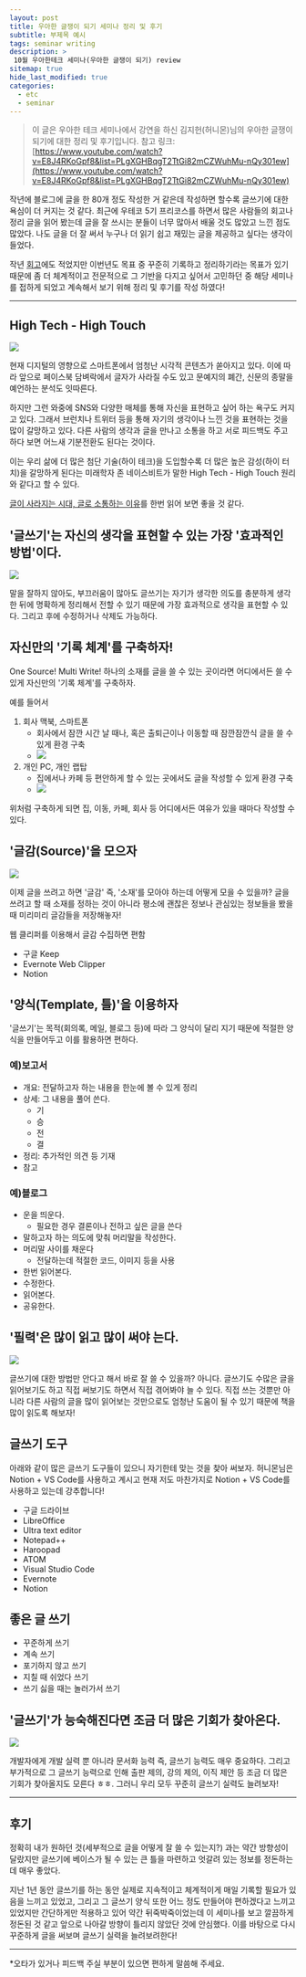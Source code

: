```yaml
---
layout: post
title: 우아한 글쟁이 되기 세미나 정리 및 후기
subtitle: 부제목 예시
tags: seminar writing
description: >
 10월 우아한테크 세미나(우아한 글쟁이 되기) review
sitemap: true
hide_last_modified: true
categories:
  - etc
  - seminar
---
```


> 이 글은 우아한 테크 세미나에서 강연을 하신 김지헌(허니몬)님의 우아한 글쟁이 되기에 대한 정리 및 후기입니다. 참고 링크: [https://www.youtube.com/watch?v=E8J4RKoGpf8&list=PLgXGHBqgT2TtGi82mCZWuhMu-nQy301ew](https://www.youtube.com/watch?v=E8J4RKoGpf8&list=PLgXGHBqgT2TtGi82mCZWuhMu-nQy301ew)

작년에 블로그에 글을 한 80개 정도 작성한 거 같은데 작성하면 할수록 글쓰기에 대한 욕심이 더 커지는 것 같다. 최근에 우테코 5기 프리코스를 하면서 많은 사람들의 회고나 정리 글을 읽어 봤는데 글을 잘 쓰시는 분들이 너무 많아서 배울 것도 많았고 느낀 점도 많았다. 나도 글을 더 잘 써서 누구나 더 읽기 쉽고 재밌는 글을 제공하고 싶다는 생각이 들었다. 

작년 [회고]에도 적었지만 이번년도 목표 중 꾸준히 기록하고 정리하기라는 목표가 있기 때문에 좀 더 체계적이고 전문적으로 그 기반을 다지고 싶어서 고민하던 중 해당 세미나를 접하게 되었고 계속해서 보기 위해 정리 및 후기를 작성 하였다!

[회고]:https://parkmuhyeun.github.io/etc/reminiscence/2022-12-31-reminiscence/#4-%EA%BE%B8%EC%A4%80%ED%9E%88-%EA%B8%B0%EB%A1%9D%ED%95%98%EA%B3%A0-%EC%A0%95%EB%A6%AC%ED%95%98%EA%B8%B0

---

## High Tech - High Touch

![](/assets//img/blog/etc/seminar/wri_1.jpg)

현재 디지털의 영향으로 스마트폰에서 엄청난 시각적 콘텐츠가 쏟아지고 있다. 이에 따라 앞으로 페이스북 담벼락에서 글자가 사라질 수도 있고 문예지의 폐간, 신문의 종말을 예언하는 분석도 잇따른다.

하지만 그런 와중에 SNS와 다양한 매체를 통해 자신을 표현하고 싶어 하는 욕구도 커지고 있다. 그래서 브런치나 트위터 등을 통해 자기의 생각이나 느낀 것을 표현하는 것을 많이 갈망하고 있다. 다른 사람의 생각과 글을 만나고 소통을 하고 서로 피드백도 주고 하다 보면 어느새 기분전환도 된다는 것이다.

이는 우리 삶에 더 많은 첨단 기술(하이 테크)을 도입할수록 더 많은 높은 감성(하이 터치)을 갈망하게 된다는 미래학자 존 네이스비트가 말한 High Tech - High Touch 원리와 같다고 할 수 있다.

[글이 사라지는 시대, 글로 소통하는 이유](http://www.the-pr.co.kr/news/articleView.html?idxno=15207)를 한번 읽어 보면 좋을 것 같다.

## '글쓰기'는 자신의 생각을 표현할 수 있는 가장 '효과적인 방법'이다.

![](/assets//img/blog/etc/seminar/wri_2.jpg)

말을 잘하지 않아도, 부끄러움이 많아도 글쓰기는 자기가 생각한 의도를 충분하게 생각한 뒤에 명확하게 정리해서 전할 수 있기 때문에 가장 효과적으로 생각을 표현할 수 있다. 그리고 후에 수정하거나 삭제도 가능하다.

## 자신만의 '기록 체계'를 구축하자!

One Source! Multi Write! 하나의 소재를 글을 쓸 수 있는 곳이라면 어디에서든 쓸 수 있게 자신만의 '기록 체계'를 구축하자.

예를 들어서
1. 회사 맥북, 스마트폰
    - 회사에서 잠깐 시간 날 때나, 혹은 출퇴근이나 이동할 때 잠깐잠깐식 글을 쓸 수 있게 환경 구축
    - ![](/assets//img/blog/etc/seminar/wri_3.jpg)
2. 개인 PC, 개인 랩탑
    - 집에서나 카페 등 편안하게 할 수 있는 곳에서도 글을 작성할 수 있게 환경 구축
    - ![](/assets//img/blog/etc/seminar/wri_4.jpg)

위처럼 구축하게 되면 집, 이동, 카페, 회사 등 어디에서든 여유가 있을 때마다 작성할 수 있다.

## '글감(Source)'을 모으자

![](/assets//img/blog/etc/seminar/wri_5.jpg)

이제 글을 쓰려고 하면 '글감' 즉, '소재'를 모아야 하는데 어떻게 모을 수 있을까? 글을 쓰려고 할 때 소재를 정하는 것이 아니라 평소에 괜찮은 정보나 관심있는 정보들을 봤을 때 미리미리 글감들을 저장해놓자!

웹 클리퍼를 이용해서 글감 수집하면 편함
- 구글 Keep
- Evernote Web Clipper
- Notion

## '양식(Template, 틀)'을 이용하자

'글쓰기'는 목적(회의록, 메일, 블로그 등)에 따라 그 양식이 달리 지기 때문에 적절한 양식을 만들어두고 이를 활용하면 편하다.

### 예)보고서
- 개요: 전달하고자 하는 내용을 한눈에 볼 수 있게 정리
- 상세: 그 내용을 풀어 쓴다.
  - 기
  - 승
  - 전
  - 결
- 정리: 추가적인 의견 등 기재
- 참고

### 예)블로그
- 운을 띄운다.
	- 필요한 경우 결론이나 전하고 싶은 글을 쓴다
- 말하고자 하는 의도에 맞춰 머리말을 작성한다.
- 머리말 사이를 채운다
	- 전달하는데 적절한 코드, 이미지 등을 사용
- 한번 읽어본다.
- 수정한다.
- 읽어본다.
- 공유한다.

## '필력'은 많이 읽고 많이 써야 는다.

![](/assets//img/blog/etc/seminar/wri_6.jpg)

글쓰기에 대한 방법만 안다고 해서 바로 잘 쓸 수 있을까? 아니다. 글쓰기도 수많은 글을 읽어보기도 하고 직접 써보기도 하면서 직접 겪어봐야 늘 수 있다. 직접 쓰는 것뿐만 아니라 다른 사람의 글을 많이 읽어보는 것만으로도 엄청난 도움이 될 수 있기 때문에 책을 많이 읽도록 해보자!

## 글쓰기 도구
아래와 같이 많은 글쓰기 도구들이 있으니 자기한테 맞는 것을 찾아 써보자. 허니몬님은 Notion + VS Code를 사용하고 계시고 현재 저도 마찬가지로 Notion + VS Code를 사용하고 있는데 강추합니다! 
- 구글 드라이브
- LibreOffice
- Ultra text editor
- Notepad++
- Haroopad
- ATOM
- Visual Studio Code
- Evernote
- Notion

## 좋은 글 쓰기
- 꾸준하게 쓰기
- 계속 쓰기
- 포기하지 않고 쓰기
- 지칠 때 쉬었다 쓰기
- 쓰기 싫을 때는 놀러가서 쓰기

## '글쓰기'가 능숙해진다면 조금 더 많은 기회가 찾아온다.

![](/assets//img/blog/etc/seminar/0114213103900233.jpg)

개발자에게 개발 실력 뿐 아니라 문서화 능력 즉, 글쓰기 능력도 매우 중요하다. 그리고 부가적으로 그 글쓰기 능력으로 인해 출판 제의, 강의 제의, 이직 제안 등 조금 더 많은 기회가 찾아올지도 모른다 ㅎㅎ. 그러니 우리 모두 꾸준히 글쓰기 실력도 늘려보자!

---
## 후기

정확히 내가 원하던 것(세부적으로 글을 어떻게 잘 쓸 수 있는지?) 과는 약간 방향성이 달랐지만 글쓰기에 베이스가 될 수 있는 큰 틀을 마련하고 엇갈려 있는 정보를 정돈하는데 매우 좋았다.

지난 1년 동안 글쓰기를 하는 동안 실제로 지속적이고 체계적이게 매일 기록할 필요가 있음을 느끼고 있었고, 그리고 그 글쓰기 양식 또한 어느 정도 만들어야 편하겠다고 느끼고 있었지만 간단하게만 적용하고 있어 약간 뒤죽박죽이었는데 이 세미나를 보고 깔끔하게 정돈된 것 같고 앞으로 나아갈 방향이 틀리지 않았단 것에 안심했다. 이를 바탕으로 다시 꾸준하게 글을 써보며 글쓰기 실력을 늘려보려한다!

---


*오타가 있거나 피드백 주실 부분이 있으면 편하게 말씀해 주세요.